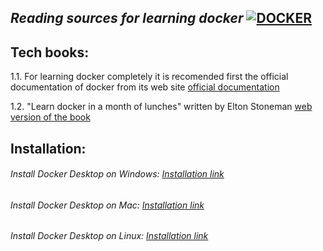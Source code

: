 ##  _Reading sources for learning docker_ [![DOCKER](https://user-images.githubusercontent.com/80744788/225915478-d6249170-52e4-44f6-9595-5ce05acad672.png)](https://docs.docker.com/get-started/)

## Tech books:
      
1.1. For learning docker completely it is recomended first the official documentation of docker from its web site [official documentation](https://docs.docker.com/)

1.2. "Learn docker in a month of lunches" written by Elton Stoneman [web version of the book](https://livebook.manning.com/book/learn-docker-in-a-month-of-lunches/chapter-1/)



## Installation: 
###### Install Docker Desktop on Windows: [Installation link](https://docs.docker.com/desktop/install/mac-install/)
###### Install Docker Desktop on Mac: [Installation link](https://docs.docker.com/desktop/install/windows-install/)
###### Install Docker Desktop on Linux: [Installation link](https://docs.docker.com/desktop/install/linux-install/) 
